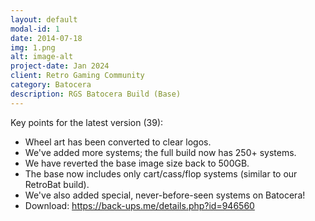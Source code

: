 ```yaml
---
layout: default
modal-id: 1
date: 2014-07-18
img: 1.png
alt: image-alt
project-date: Jan 2024
client: Retro Gaming Community
category: Batocera
description: RGS Batocera Build (Base)
---
```

 Key points for the latest version (39):
 - Wheel art has been converted to clear logos.
 - We've added more systems; the full build now has 250+ systems.
 - We have reverted the base image size back to 500GB.
 - The base now includes only cart/cass/flop systems (similar to our RetroBat build).
 - We've also added special, never-before-seen systems on Batocera!
 - Download: https://back-ups.me/details.php?id=946560